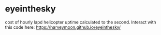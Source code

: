 # eyeinthesky
cost of hourly lapd helicopter uptime calculated to the second. 
Interact with this code here:
https://harveymoon.github.io/eyeinthesky/
